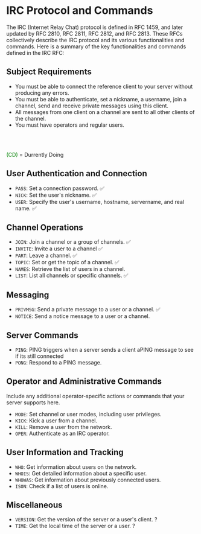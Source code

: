 # IRC Protocol and Commands

The IRC (Internet Relay Chat) protocol is defined in RFC 1459, and later updated by RFC 2810, RFC 2811, RFC 2812, and RFC 2813. These RFCs collectively describe the IRC protocol and its various functionalities and commands. Here is a summary of the key functionalities and commands defined in the IRC RFC:

## Subject Requirements

- You must be able to connect the reference client to your server without producing any errors.
- You must be able to authenticate, set a nickname, a username, join a channel, send and receive private messages using this client.
- All messages from one client on a channel are sent to all other clients of the channel.
- You must have operators and regular users.

</br>
</br>

<span style="color:green">(CD)</span> = Durrently Doing

## User Authentication and Connection

- `PASS`: Set a connection password. ✅
- `NICK`: Set the user's nickname. ✅
- `USER`: Specify the user's username, hostname, servername, and real name. ✅

## Channel Operations

- `JOIN`: Join a channel or a group of channels. ✅
- `INVITE`: Invite a user to a channel ✅
- `PART`: Leave a channel. ✅
- `TOPIC`: Set or get the topic of a channel. ✅
- `NAMES`: Retrieve the list of users in a channel. 
- `LIST`: List all channels or specific channels. ✅

## Messaging

- `PRIVMSG`: Send a private message to a user or a channel. ✅
- `NOTICE`: Send a notice message to a user or a channel. 

## Server Commands

- `PING`: PING triggers when a server sends a client aPING message to see if its still connected
- `PONG`: Respond to a PING message.

## Operator and Administrative Commands

Include any additional operator-specific actions or commands that your server supports here.
- `MODE`: Set channel or user modes, including user privileges. 
- `KICK`: Kick a user from a channel. 
- `KILL`: Remove a user from the network. 
- `OPER`: Authenticate as an IRC operator.

## User Information and Tracking

- `WHO`: Get information about users on the network.
- `WHOIS`: Get detailed information about a specific user.
- `WHOWAS`: Get information about previously connected users.
- `ISON`: Check if a list of users is online.

## Miscellaneous

- `VERSION`: Get the version of the server or a user's client. ?
- `TIME`: Get the local time of the server or a user. ?
